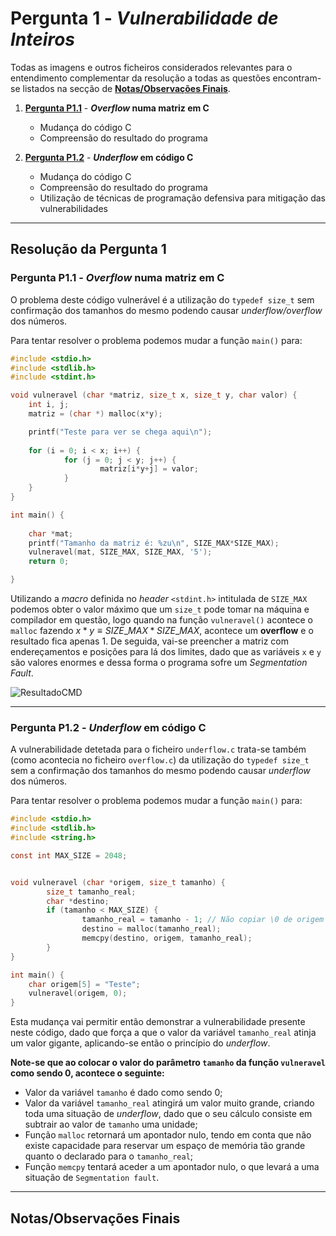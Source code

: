 # Pergunta 1 - *Vulnerabilidade de Inteiros*

Todas as imagens e outros ficheiros considerados relevantes para o entendimento complementar da resolução a todas as questões encontram-se listados na secção de [**Notas/Observações Finais**](#notasobservações-finais).

1. [**Pergunta P1.1**](#pergunta-p11) - ***Overflow* numa matriz em C**
   - Mudança do código C
   - Compreensão do resultado do programa

2. [**Pergunta P1.2**](#pergunta-p12) - ***Underflow* em código C**
   - Mudança do código C
   - Compreensão do resultado do programa
   - Utilização de técnicas de programação defensiva para mitigação das vulnerabilidades

---

## Resolução da Pergunta 1

### Pergunta P1.1 - *Overflow* numa matriz em C

O problema deste código vulnerável é a utilização do `typedef size_t` sem confirmação dos tamanhos do mesmo podendo causar *underflow/overflow* dos números.

Para tentar resolver o problema podemos mudar a função `main()` para:

```C
#include <stdio.h>
#include <stdlib.h>
#include <stdint.h>

void vulneravel (char *matriz, size_t x, size_t y, char valor) {
    int i, j;
    matriz = (char *) malloc(x*y);

    printf("Teste para ver se chega aqui\n");
    
    for (i = 0; i < x; i++) {
            for (j = 0; j < y; j++) {
                    matriz[i*y+j] = valor;
            }
    }
}

int main() {
    
    char *mat;
    printf("Tamanho da matriz é: %zu\n", SIZE_MAX*SIZE_MAX);
    vulneravel(mat, SIZE_MAX, SIZE_MAX, '5');
    return 0;

}
```

Utilizando a *macro* definida no *header* `<stdint.h>` intitulada de `SIZE_MAX` podemos obter o valor máximo que um `size_t` pode tomar na máquina e compilador em questão, logo quando na função `vulneravel()` acontece o `malloc` fazendo $x*y \equiv SIZE\_MAX*SIZE\_MAX$, acontece um **overflow** e o resultado fica apenas 1. De seguida, vai-se preencher a matriz com endereçamentos e posições para lá dos limites, dado que as variáveis `x` e `y` são valores enormes e dessa forma o programa sofre um *Segmentation Fault*.

![ResultadoCMD](Images/1.png)

---

### Pergunta P1.2 - *Underflow* em código C

A vulnerabilidade detetada para o ficheiro `underflow.c` trata-se também (como acontecia no ficheiro `overflow.c`) da utilização do `typedef size_t` sem a confirmação dos tamanhos do mesmo podendo causar *underflow* dos números.

Para tentar resolver o problema podemos mudar a função `main()` para:

```C
#include <stdio.h>
#include <stdlib.h>
#include <string.h>

const int MAX_SIZE = 2048;


void vulneravel (char *origem, size_t tamanho) {
        size_t tamanho_real;
        char *destino;
        if (tamanho < MAX_SIZE) {
                tamanho_real = tamanho - 1; // Não copiar \0 de origem para destino
                destino = malloc(tamanho_real);
                memcpy(destino, origem, tamanho_real);
        }
}

int main() {
    char origem[5] = "Teste";
    vulneravel(origem, 0);
}
```

Esta mudança vai permitir então demonstrar a vulnerabilidade presente neste código, dado que força a que o valor da variável `tamanho_real` atinja um valor gigante, aplicando-se então o princípio do *underflow*. 

**Note-se que ao colocar o valor do parâmetro `tamanho` da função `vulneravel` como sendo 0, acontece o seguinte:**

- Valor da variável `tamanho` é dado como sendo 0;
- Valor da variável `tamanho_real` atingirá um valor muito grande, criando toda uma situação de *underflow*, dado que o seu cálculo consiste em subtrair ao valor de `tamanho` uma unidade;
- Função `malloc` retornará um apontador nulo, tendo em conta que não existe capacidade para reservar um espaço de memória tão grande quanto o declarado para o `tamanho_real`;
- Função `memcpy` tentará aceder a um apontador nulo, o que levará a uma situação de `Segmentation fault`.

---

## Notas/Observações Finais

